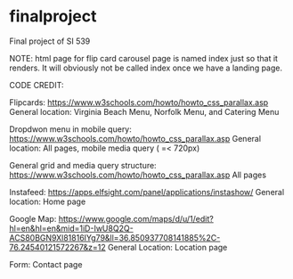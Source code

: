 # finalproject
Final project of SI 539

NOTE: html page for flip card carousel page is named index just so that it renders. It will obviously not be called index once we have a landing page.


CODE CREDIT:

Flipcards: https://www.w3schools.com/howto/howto_css_parallax.asp
General location: Virginia Beach Menu, Norfolk Menu, and Catering Menu


Dropdwon menu in mobile query: https://www.w3schools.com/howto/howto_css_parallax.asp
General location: All pages, mobile media query ( =< 720px)

General grid and media query structure: https://www.w3schools.com/howto/howto_css_parallax.asp
All pages

Instafeed: https://apps.elfsight.com/panel/applications/instashow/
General location: Home page

Google Map: https://www.google.com/maps/d/u/1/edit?hl=en&hl=en&mid=1iD-IwU8Q2Q-ACS80BGN9Xl81816IYg79&ll=36.850937708141885%2C-76.24540121572267&z=12
General Location: Location page

Form:
Contact page
